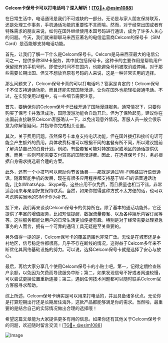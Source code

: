 **Celcom卡保号卡可以打电话吗？深入解析！[[TG💪+ @esim1088](https://t.me/s/esim1088)]**

在日常生活中，电话通讯是我们不可或缺的一部分。无论是与家人朋友保持联系，还是处理工作事务，手机通话功能的重要性不言而喻。然而，对于经常出国或者有特殊需求的朋友来说，如何在国外继续使用本国号码进行通话，成为了许多人关心的问题。今天，我们就来聊聊马来西亚著名的电信运营商Celcom的保号卡（SIM Card）是否能够支持电话功能。

首先，让我们了解一下什么是Celcom保号卡。Celcom是马来西亚最大的电信公司之一，提供多种SIM卡服务，其中就包括保号卡。这种卡的主要作用是帮助用户保留现有的手机号码，即使长时间不在国内，也能避免号码被取消或停用。对于那些需要长期出国、但又不想放弃原有号码的人来说，这是一种非常实用的选择。

那么问题来了，Celcom保号卡真的可以打电话吗？答案是肯定的！Celcom保号卡不仅支持通话功能，而且还能实现国际漫游，让你在国外也能轻松拨通电话。不过，在实际使用过程中，有一些细节需要注意。

首先，要确保你的Celcom保号卡已经开通了国际漫游服务。通常情况下，只要你购买了保号卡并激活成功，国际漫游功能会自动开启。但为了保险起见，建议你在出国前直接联系Celcom客服确认一下，以免出现意外情况。客服人员一般会很乐意为你解答疑问，并指导你完成相关设置。

其次，关于费用问题。虽然保号卡本身支持电话功能，但在国外拨打和接听电话可能会产生额外的费用。具体收费标准可以根据不同的套餐有所不同，所以建议提前了解清楚自己的资费计划。例如，有些套餐可能对特定国家或地区的通话提供优惠，而另一些则可能需要支付较高的国际漫游费。因此，在选择保号卡时，务必根据自身需求挑选最合适的方案。

此外，还有一个小技巧可以帮助你节省话费——那就是通过Wi-Fi网络进行语音通话。随着智能手机的发展，现在有很多应用程序都支持基于Wi-Fi的语音通话功能，比如WhatsApp、Skype等。这些应用不仅免费，而且质量也相当不错，非常适合用来与亲朋好友保持联系。当然，如果你觉得这种方式不太方便的话，也可以考虑购买当地的SIM卡作为补充。

接下来，我们再来谈谈Celcom保号卡的优势所在。除了基本的通话功能外，它还提供了丰富的增值服务，比如短信提醒、数据流量套餐、以及各种娱乐内容订阅等等。这些服务都能让用户的日常生活更加便捷有趣。特别是对于经常需要处理紧急事务的人而言，拥有一个可靠的通讯工具无疑是至关重要的。

另外值得一提的是，Celcom保号卡的覆盖范围也非常广泛。无论是在城市还是乡村地区，信号稳定性都很高，几乎不存在断线的情况。这得益于Celcom多年来不断优化其网络基础设施的努力。可以说，选择Celcom保号卡就是选择了安心与放心。

最后，再给大家分享几个使用Celcom保号卡的小贴士吧。第一，记得定期检查账户余额，以免因为欠费而导致服务中断；第二，如果发现信号不好或者网速较慢，可以尝试更换位置重新连接；第三，遇到任何技术问题都可以随时联系Celcom官方客服寻求帮助。

综上所述，Celcom保号卡确实是可以用来打电话的，并且具备诸多优点。无论你是打算短期出行还是长期居住海外，这款产品都能够满足你的需求。当然啦，最重要的是结合自己的实际情况做出合理的选择哦！

希望这篇文章能为大家提供更多有用的信息。如果你还有其他关于Celcom保号卡的问题，欢迎随时留言交流！[[TG💪+ @esim1088](https://t.me/s/esim1088)] 

![Image](https://i.postimg.cc/4NQfJmqS/Snipaste-2025-05-13-00-14-12.png)